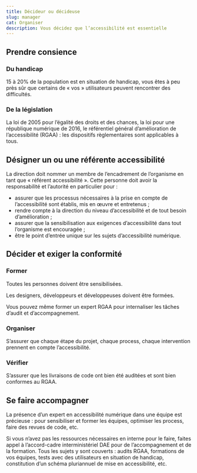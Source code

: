 ```yaml
---
title: Décideur ou décideuse
slug: manager
cat: Organiser
description: Vous décidez que l’accessibilité est essentielle
---
```


## Prendre consience

### Du handicap

15 à 20% de la population est en situation de handicap, vous êtes à peu près sûr que certains de « vos » utilisateurs peuvent rencontrer des difficultés.

### De la législation
La loi de 2005 pour l’égalité des droits et des chances, la loi pour une république numérique de 2016, le référentiel général d’amélioration de l’accessibilité (RGAA) : les dispositifs règlementaires sont applicables à tous.

## Désigner un ou une référente accessibilité

La direction doit nommer un membre de l’encadrement de l’organisme en tant que « référent accessibilité ». Cette personne doit avoir la responsabilité et l’autorité en particulier pour :

* assurer que les processus nécessaires à la prise en compte de l’accessibilité sont établis, mis en œuvre et entretenus ;
* rendre compte à la direction du niveau d’accessibilité et de tout besoin d’amélioration ;
* assurer que la sensibilisation aux exigences d’accessibilité dans tout l’organisme est encouragée ;
* être le point d’entrée unique sur les sujets d’accessibilité numérique.

## Décider et exiger la conformité

### Former

Toutes les personnes doivent être sensibilisées.

Les designers, développeurs et développeuses doivent être formées.

Vous pouvez même former un expert RGAA pour internaliser les tâches d’audit et d’accompagnement.

### Organiser

S’assurer que chaque étape du projet, chaque process, chaque intervention prennent en compte l’accessibilité.

### Vérifier

S’assurer que les livraisons de code ont bien été auditées et sont bien conformes au RGAA.

## Se faire accompagner

La présence d’un expert en accessibilité numérique dans une équipe est précieuse : pour sensibiliser et former les équipes, optimiser les process, faire des revues de code, etc.

Si vous n’avez pas les ressources nécessaires en interne pour le faire, faites appel à l’accord-cadre interministériel DAE pour de l’accompagnement et de la formation. Tous les sujets y sont couverts : audits RGAA, formations de vos équipes, tests avec des utilisateurs en situation de handicap, constitution d’un schéma pluriannuel de mise en accessibilité, etc.